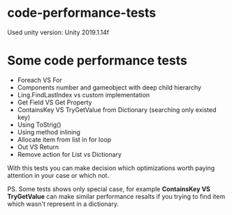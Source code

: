 # code-performance-tests

Used unity version: Unity 2019.1.14f

# Some code performance tests

* Foreach VS For
* Components number and gameobject with deep child hierarchy
* Ling.FindLastIndex vs custom implementation
* Get Field VS Get Property
* ContainsKey VS TryGetValue from Dictionary (searching only existed key)
* Using ToStrig()
* Using method inlining
* Allocate item from list in for loop
* Out VS Return
* Remove action for List vs Dictionary

With this tests you can make decision which optimizations worth paying attention in your case or which not. 

PS. Some tests shows only special case, for example **ContainsKey VS TryGetValue** can make similar performance resalts if you trying to find item which wasn't represent in a dictionary.
